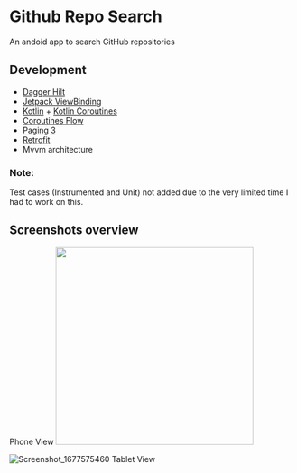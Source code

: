 # Github Repo Search

An andoid app to search GitHub repositories

## Development

- [Dagger Hilt](https://dagger.dev/hilt/)
- [Jetpack ViewBinding](https://developer.android.com/topic/libraries/view-binding)
- [Kotlin](https://kotlinlang.org/) + [Kotlin Coroutines](https://kotlinlang.org/docs/reference/coroutines-overview.html)
- [Coroutines Flow](https://developer.android.com/kotlin/flow)
- [Paging 3](https://developer.android.com/topic/libraries/architecture/paging/v3-overview)
- [Retrofit](https://square.github.io/retrofit/)
- Mvvm architecture

### Note:
Test cases (Instrumented and Unit) not added due to the very limited time I had to work on this.

## Screenshots overview

Phone View
<img width="350" src="https://user-images.githubusercontent.com/55350481/221811719-9d133a76-1edb-4fa1-ae9a-3a2e19116e26.png"/>


![Screenshot_1677575460](https://user-images.githubusercontent.com/55350481/221811737-f1d08eaa-bf16-460c-b9c6-034d6a987e65.png)
Tablet View
